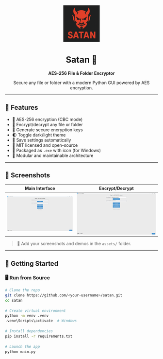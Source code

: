 
<p align="center">
  <img src="assets/icon.png" width="120" alt="Satan Logo"/>
  <h1 align="center">Satan 🔐</h1>
  <p align="center"><strong>AES-256 File & Folder Encryptor</strong></p>
  <p align="center">Secure any file or folder with a modern Python GUI powered by AES encryption.</p>
</p>

---

## 🌟 Features

- 🔐 AES-256 encryption (CBC mode)
- 📂 Encrypt/decrypt any file or folder
- 🧬 Generate secure encryption keys
- 🌓 Toggle dark/light theme
- 💾 Save settings automatically
- 📜 MIT licensed and open-source
- 🧊 Packaged as `.exe` with icon (for Windows)
- 🧱 Modular and maintainable architecture

---

## 📸 Screenshots

| Main Interface | Encrypt/Decrypt |
|----------------|-----------------|
| ![Main UI](assets/screenshot.png) | ![Encrypt Demo](assets/Screenshot1.png) |

> 📁 Add your screenshots and demos in the `assets/` folder.

---

## 🚀 Getting Started

### 🖥️ Run from Source

```bash
# Clone the repo
git clone https://github.com/<your-username>/satan.git
cd satan

# Create virtual environment
python -m venv .venv
.venv\Scripts\activate  # Windows

# Install dependencies
pip install -r requirements.txt

# Launch the app
python main.py
